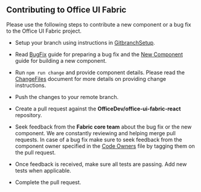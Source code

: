 
 ## Contributing to Office UI Fabric

Please use the following steps to contribute a new component or a bug fix to the Office UI Fabric project.

* Setup your branch using instructions in [GitbranchSetup](./GitBranchSetup.md).

* Read [BugFix](./BugFixes.md) guide for preparing a bug fix and the [New Component](./NewComponent.md) guide for building a new component.

* Run `npm run change` and provide component details. Please read the [ChangeFiles](./ChangeFiles.md) document for more details on providing change instructions.

* Push the changes to your remote branch.

* Create a pull request against the **OfficeDev/office-ui-fabric-react** repository.

* Seek feedback from the **Fabric core team** about the bug fix or the new component. We are constantly reviewing and helping merge pull requests. In case of a bug fix make sure to seek feedback from the component owner specified in the [Code Owners](../../.github/CODEOWNERS) file by tagging them on the pull request.

* Once feedback is received, make sure all tests are passing. Add new tests when applicable.

* Complete the pull request.